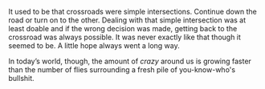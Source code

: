 It used to be that crossroads were simple intersections. Continue down the road or turn on to the other. Dealing with that simple intersection was at least doable and if the wrong decision was made, getting back to the crossroad was always possible. It was never exactly like that though it seemed to be. A little hope always went a long way.  

In today’s world, though, the amount of *crazy* around us is growing faster than the number of flies surrounding a fresh pile of you-know-who's bullshit.
